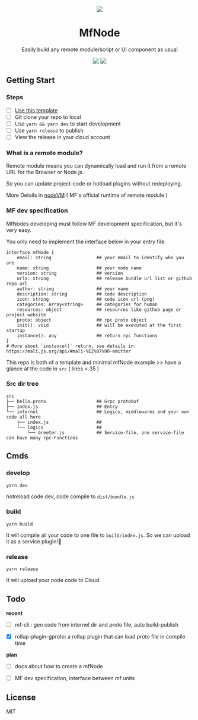 <div align="center">
<img src="https://user-images.githubusercontent.com/53158137/111246054-94f44f00-8640-11eb-9459-3829679c03ca.png"/>
<h1>MfNode</h1>
<p>
Easily build any remote module/script or UI component as usual
</p>
<a href="https://github.com/microflows/mfNode/blob/master/LICENSE.txt"><img src="https://img.shields.io/github/license/microflows/mfNode?color=379c9c&style=flat-square"/></a>
<a href="https://discord.com/invite/wGSABhbCzN"><img src="https://img.shields.io/discord/813599680713457665?label=chat&logo=discord&color=379c9c&style=flat-square"/></a>
</div>

## Getting Start

### Steps

- [ ] [Use this template](https://github.com/microflows/mfNode.ts/generate)
- [ ] Git clone your repo to local
- [ ] Use `yarn && yarn dev` to start development
- [ ] Use `yarn release` to publish
- [ ] View the release in your cloud account

### What is a remote module?

Remote module means you can dynamically load and run it from a remote URL for the Browser or Node.js. 

So you can update project-code or hotload plugins without redeploying.

More Details in [nodeVM](https://github.com/microflows/nodeVM) ( MF's official runtime of remote module )

### MF dev specification

MfNodes developing must follow MF development specification, but it's very easy.

You only need to implement  the interface below in your entry file.

```
interface mfNode {
    email: string                 ## your email to identify who you are
    name: string                  ## your node name
    version: string               ## version
    urls: string                  ## release bundle url list or github repo url
    author: string                ## your name
    description: string           ## code description
    icon: string                  ## code icon url (png)
    categories: Array<string>     ## categories for human
    resources: object             ## resources like github page or project website
    proto: object                 ## rpc proto object
    init(): void                  ## will be executed at the first startup
    instance(): any               ## return rpc functions
}
# More about `instance()` return, see details in: https://mali.js.org/api/#mali-%E2%87%90-emitter
```

This repo is both of a template and minimal mfNode example >> have a glance at the code in `src` ( lines < 35 )

### Src dir tree

```
src
├── hello.proto                   ## Grpc protobuf
├── index.js                      ## Entry
└── internel                      ## Logics, middlewares and your own code all here
    ├── index.js                  ## 
    └── logics                    ## 
        └── Greeter.js            ## Service-file, one service-file can have many rpc-Functions
```

## Cmds

### develop

`yarn dev`

hotreload code dev, code compile to `dist/bundle.js`

### build

`yarn build`

It will compile all your code to one file to `build/index.js`. So we can upload it as a service plugin!🥳

### release

`yarn release`

It will upload your node code to Cloud.

## Todo

**recent**

- [ ] mf-cli : gen code from internel dir and proto file, auto build-publish

- [x] rollup-plugin-gproto: a rollup plugin that can load proto file in compile time

**plan**

- [ ] docs about how to create a mfNode

- [ ] MF dev specification, interface between mf units

## License

MIT
